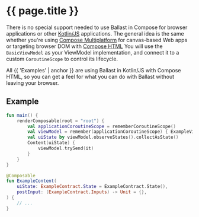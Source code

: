---
---

# {{ page.title }}

There is no special support needed to use Ballast in Compose for browser applications or other [Kotlin/JS][1] 
applications. The general idea is the same whether you're using [Compose Multiplatform][2] for canvas-based Web apps or
targeting browser DOM with [Compose HTML][3] You will use the `BasicViewModel` as your ViewModel implementation, and 
connect it to a custom `CoroutineScope` to control its lifecycle.

All {{ 'Examples' | anchor }} are using Ballast in Kotlin/JS with Compose HTML, so you can get a feel for what you can 
do with Ballast without leaving your browser.

## Example

```kotlin
fun main() {
    renderComposable(root = "root") {
        val applicationCoroutineScope = rememberCoroutineScope()
        val viewModel = remember(applicationCoroutineScope) { ExampleViewModel(applicationCoroutineScope) }
        val uiState by viewModel.observeStates().collectAsState()
        Content(uiState) {
            viewModel.trySend(it)
        }
    }
}

@Composable
fun ExampleContent(
    uiState: ExampleContract.State = ExampleContract.State(),
    postInput: (ExampleContract.Inputs) -> Unit = {},
) {
    // ...
}
```

[1]: https://kotlinlang.org/docs/js-overview.html
[2]: https://github.com/JetBrains/compose-multiplatform/#web
[3]: https://github.com/JetBrains/compose-multiplatform/#compose-html
